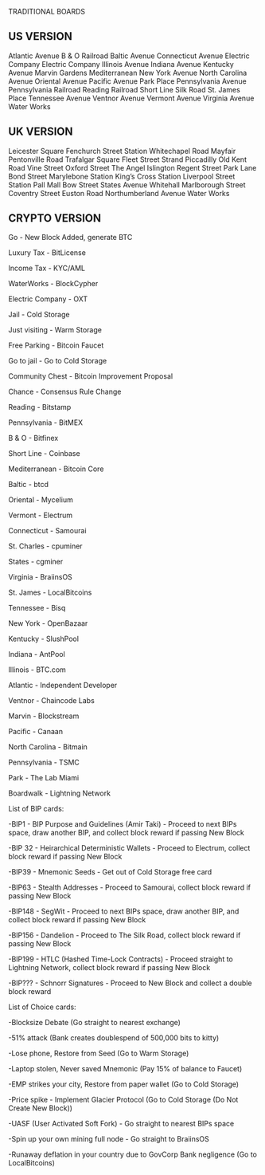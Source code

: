 TRADITIONAL BOARDS

US VERSION
----------
Atlantic Avenue
B & O Railroad
Baltic Avenue
Connecticut Avenue
Electric Company
Electric Company
Illinois Avenue
Indiana Avenue
Kentucky Avenue
Marvin Gardens
Mediterranean
New York Avenue
North Carolina Avenue
Oriental Avenue
Pacific Avenue
Park Place
Pennsylvania Avenue
Pennsylvania Railroad
Reading Railroad
Short Line
Silk Road
St. James Place
Tennessee Avenue
Ventnor Avenue
Vermont Avenue
Virginia Avenue
Water Works


UK VERSION
----------
Leicester Square
Fenchurch Street Station
Whitechapel Road
Mayfair
Pentonville Road
Trafalgar Square
Fleet Street
Strand
Piccadilly
Old Kent Road
Vine Street
Oxford Street
The Angel Islington
Regent Street
Park Lane
Bond Street
Marylebone Station
King’s Cross Station
Liverpool Street Station
Pall Mall
Bow Street
States Avenue
Whitehall
Marlborough Street
Coventry Street
Euston Road
Northumberland Avenue
Water Works

CRYPTO VERSION
--------------
Go - New Block Added, generate BTC

Luxury Tax - BitLicense

Income Tax - KYC/AML

WaterWorks - BlockCypher

Electric Company - OXT

Jail - Cold Storage

Just visiting - Warm Storage

Free Parking - Bitcoin Faucet

Go to jail - Go to Cold Storage

Community Chest - Bitcoin Improvement Proposal

Chance - Consensus Rule Change

Reading - Bitstamp

Pennsylvania - BitMEX

B & O - Bitfinex

Short Line - Coinbase

Mediterranean - Bitcoin Core

Baltic - btcd

Oriental - Mycelium

Vermont - Electrum

Connecticut - Samourai

St. Charles - cpuminer

States - cgminer

Virginia - BraiinsOS

St. James - LocalBitcoins

Tennessee - Bisq

New York - OpenBazaar

Kentucky - SlushPool

Indiana - AntPool

Illinois - BTC.com

Atlantic - Independent Developer

Ventnor - Chaincode Labs

Marvin - Blockstream

Pacific - Canaan

North Carolina - Bitmain

Pennsylvania - TSMC

Park - The Lab Miami

Boardwalk - Lightning Network


List of BIP cards:

-BIP1 - BIP Purpose and Guidelines (Amir Taki) - Proceed to next BIPs space, draw another BIP, and collect block reward if passing New Block

-BIP 32 - Heirarchical Deterministic Wallets - Proceed to Electrum, collect block reward if passing New Block

-BIP39 - Mnemonic Seeds - Get out of Cold Storage free card

-BIP63 - Stealth Addresses - Proceed to Samourai, collect block reward if passing New Block

-BIP148 - SegWit - Proceed to next BIPs space, draw another BIP, and collect block reward if passing New Block

-BIP156 - Dandelion - Proceed to The Silk Road, collect block reward if passing New Block

-BIP199 - HTLC (Hashed Time-Lock Contracts) - Proceed straight to Lightning Network, collect block reward if passing New Block

-BIP??? - Schnorr Signatures - Proceed to New Block and collect a double block reward

List of Choice cards:

-Blocksize Debate (Go straight to nearest exchange)

-51% attack (Bank creates doublespend of 500,000 bits to kitty)

-Lose phone, Restore from Seed (Go to Warm Storage)

-Laptop stolen, Never saved Mnemonic (Pay 15% of balance to Faucet)

-EMP strikes your city, Restore from paper wallet (Go to Cold Storage)

-Price spike - Implement Glacier Protocol (Go to Cold Storage (Do Not Create New Block))

-UASF (User Activated Soft Fork) - Go straight to nearest BIPs space

-Spin up your own mining full node - Go straight to BraiinsOS

-Runaway deflation in your country due to GovCorp Bank negligence (Go to LocalBitcoins)

